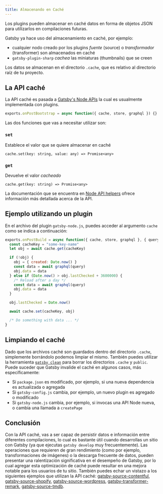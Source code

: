 ```yaml
---
title: Almacenando en Caché
---
```


Los plugins pueden almacenar en caché datos en forma de objetos JSON para utilizarlos en compilaciones futuras.

Gatsby ya hace uso del almacenamiento en caché, por ejemplo:

- cualquier nodo creado por los plugins _fuente_ (source) o _transformador_ (transformer) son almacenados en caché
- `gatsby-plugin-sharp` _cachea_ las miniaturas (thumbnails) que se creen

Los datos se almacenan en el directorio `.cache`, que es relativo al directorio raíz de tu proyecto.

## La API caché

La API caché es pasada a [Gatsby's Node APIs](/docs/node-apis/) la cual es usualmente implementada con plugins.

```js
exports.onPostBootstrap = async function({ cache, store, graphql }) {}
```

Las dos funciones que vas a necesitar utilizar son:

### `set`

Establece el valor que se quiere almacenar en caché

`cache.set(key: string, value: any) => Promise<any>`

### `get`

Devuelve el valor _cacheado_

`cache.get(key: string) => Promise<any>`

La documentación que se encuentra en [Node API helpers](/docs/node-api-helpers/#cache) ofrece información más detallada acerca de la API.

## Ejemplo utilizando un plugin

En el archivo del plugin `gatsby-node.js`, puedes acceder al argumento `cache` como se indica a continuación:

```js:title=gatsby-node.js
exports.onPostBuild = async function({ cache, store, graphql }, { query }) {
  const cacheKey = "some-key-name"
  let obj = await cache.get(cacheKey)

  if (!obj) {
    obj = { created: Date.now() }
    const data = await graphql(query)
    obj.data = data
  } else if (Date.now() > obj.lastChecked + 3600000) {
    /* Reload after a day */
    const data = await graphql(query)
    obj.data = data
  }

  obj.lastChecked = Date.now()

  await cache.set(cacheKey, obj)

  /* Do something with data ... */
}
```

## Limpiando el caché

Dado que los archivos caché son guardados dentro del directorio `.cache`, simplemente borrándolo podemos limpiar el mismo. También puedes utilizar la herramienta [`gatsby clean`](/docs/gatsby-cli/#clean) para borrar los directorios `.cache` y `public`.
Puede suceder que Gatsby invalide el caché en algunos casos, más específicamente:

- Si `package.json` es modificado, por ejemplo, si una nueva dependencia es actualizada o agregada
- Si `gatsby-config.js` cambia, por ejemplo, un nuevo plugin es agregado o modificado
- Si `gatsby-node.js` cambia, por ejemplo, si invocas una API Node nueva, o cambia una llamada a `createPage`

## Conclusión

Con la API caché, vas a ser capaz de persistir datos e información entre diferentes compilaciones, lo cual es bastante útil cuando desarrollas un sitio con Gatsby (ya que ejecutas `gatsby develop` muy frecuentemente). Las operaciones que requieren de gran rendimiento (como por ejemplo, transformaciones de imágenes) o la descarga frecuente de datos, pueden presentar una ralentización significativa en el desempeño de Gatsby, por lo cual agregar esta optimización de caché puede resultar en una mejora notable para los usuarios de tu sitio. También puedes echar un vistazo a los siguientes ejemplos que utilizan la API caché: [gatsby-source-contentful](https://github.com/gatsbyjs/gatsby/blob/7f5b262d7b5323f1a387b8b7278d9a81ee227258/packages/gatsby-source-contentful/src/download-contentful-assets.js), [gatsby-source-shopify](https://github.com/gatsbyjs/gatsby/blob/7f5b262d7b5323f1a387b8b7278d9a81ee227258/packages/gatsby-source-shopify/src/nodes.js#L23-L54), [gatsby-source-wordpress](https://github.com/gatsbyjs/gatsby/blob/7f5b262d7b5323f1a387b8b7278d9a81ee227258/packages/gatsby-source-wordpress/src/normalize.js#L471-L537), [gatsby-transformer-remark](https://github.com/gatsbyjs/gatsby/blob/7f5b262d7b5323f1a387b8b7278d9a81ee227258/packages/gatsby-transformer-remark/src/extend-node-type.js), [gatsby-source-tmdb](https://github.com/LekoArts/gatsby-source-tmdb/blob/e12c19af5e7053bfb7737e072db9e24acfa77f49/src/add-local-image.js).
